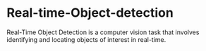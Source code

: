 # Real-time-Object-detection
Real-Time Object Detection is a computer vision task that involves identifying and locating objects of interest in real-time.
